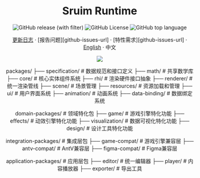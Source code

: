 <div align="center"><a name="readme-top"></a>

<h1>Sruim Runtime</h1>

![GitHub release (with filter)](https://img.shields.io/github/v/release/galacean/effects-runtime)
![GitHub License](https://img.shields.io/github/license/galacean/effects-runtime)
![GitHub top language](https://img.shields.io/github/languages/top/galacean/effects-runtime)

[更新日志](./CHANGELOG-zh_CN.md) · [报告问题][github-issues-url] · [特性需求][github-issues-url] · [English](./README.md) · 中文

![](https://raw.githubusercontent.com/andreasbm/readme/master/assets/lines/rainbow.png)

packages/
  ├── specification/          # 数据规范和接口定义
  ├── math/                   # 共享数学库
  ├── core/                   # 核心实体组件系统
  ├── rhi/                    # 渲染硬件接口抽象
  ├── renderer/               # 统一渲染管线
  ├── scene/                  # 场景管理
  ├── resources/              # 资源加载和管理
  ├── ui/                     # 用户界面系统
  ├── animation/              # 动画系统
  ├── data-binding/           # 数据绑定系统

domain-packages/              # 领域特化包
  ├── game/                   # 游戏引擎特化功能
  ├── effects/                # 动效引擎特化功能
  ├── visualization/          # 数据可视化特化功能
  ├── design/                 # 设计工具特化功能

integration-packages/         # 集成层包
  ├── game-compat/            # 游戏引擎兼容层
  ├── antv-compat/            # AntV兼容层
  ├── figma-compat/           # Figma兼容层

application-packages/         # 应用层包
  ├── editor/                 # 统一编辑器
  ├── player/                 # 内容播放器
  ├── exporter/               # 导出工具